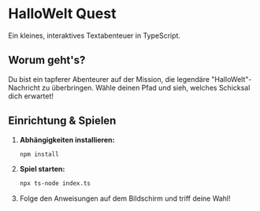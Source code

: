 # HalloWelt Quest

Ein kleines, interaktives Textabenteuer in TypeScript.

## Worum geht's?

Du bist ein tapferer Abenteurer auf der Mission, die legendäre "HalloWelt"-Nachricht zu überbringen. Wähle deinen Pfad und sieh, welches Schicksal dich erwartet!

## Einrichtung & Spielen

1.  **Abhängigkeiten installieren:**
    ```bash
    npm install
    ```

2.  **Spiel starten:**
    ```bash
    npx ts-node index.ts
    ```
3.  Folge den Anweisungen auf dem Bildschirm und triff deine Wahl!